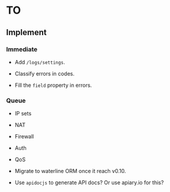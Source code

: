 # TO

## Implement

### Immediate

- Add `/logs/settings`.

- Classify errors in codes.

- Fill the `field` property in errors.

###  Queue

- IP sets

- NAT

- Firewall

- Auth

- QoS

- Migrate to waterline ORM once it reach v0.10.

- Use `apidocjs` to generate API docs? Or use apiary.io for this?